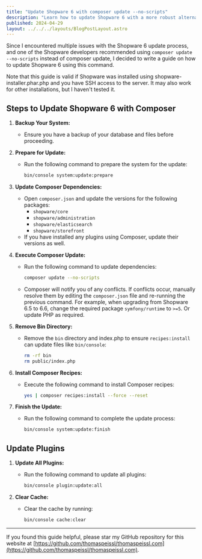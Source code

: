 ```yaml
--- 
title: "Update Shopware 6 with composer update --no-scripts"
description: "Learn how to update Shopware 6 with a more robust alternative composer command. This guide provides step-by-step instructions for a hopefully seamless update process."
published: 2024-04-29
layout: ../../../layouts/BlogPostLayout.astro 
---
```

 
Since I encountered multiple issues with the Shopware 6 update process, and one of the Shopware developers recommended using `composer update --no-scripts` instead of composer update, I decided to write a guide on how to update Shopware 6 using this command.

Note that this guide is valid if Shopware was installed using shopware-installer.phar.php and you have SSH access to the server. It may also work for other installations, but I haven't tested it.

## Steps to Update Shopware 6 with Composer

1. **Backup Your System:**
   - Ensure you have a backup of your database and files before proceeding.

2. **Prepare for Update:**
   - Run the following command to prepare the system for the update:
     ```sh
     bin/console system:update:prepare
     ```

3. **Update Composer Dependencies:**
   - Open `composer.json` and update the versions for the following packages:
     - `shopware/core`
     - `shopware/administration`
     - `shopware/elasticsearch`
     - `shopware/storefront`
   - If you have installed any plugins using Composer, update their versions as well.

4. **Execute Composer Update:**
   - Run the following command to update dependencies:
     ```sh
     composer update --no-scripts
     ```
   - Composer will notify you of any conflicts. If conflicts occur, manually resolve them by editing the `composer.json` file and re-running the previous command. For example, when upgrading from Shopware 6.5 to 6.6, change the required package `symfony/runtime` to `>=5`. Or update PHP as required.

5. **Remove Bin Directory:**
   - Remove the `bin` directory and index.php to ensure `recipes:install` can update files like `bin/console`:
     ```sh
     rm -rf bin
     rm public/index.php
     ```

6. **Install Composer Recipes:**
   - Execute the following command to install Composer recipes:
     ```sh
     yes | composer recipes:install --force --reset
     ```

7. **Finish the Update:**
   - Run the following command to complete the update process:
     ```sh
     bin/console system:update:finish
     ```

## Update Plugins

1. **Update All Plugins:**
   - Run the following command to update all plugins:
     ```sh
     bin/console plugin:update:all
     ```

2. **Clear Cache:**
   - Clear the cache by running:
     ```sh
     bin/console cache:clear
     ```

---

If you found this guide helpful, please star my GitHub repository for this website at [https://github.com/thomaspeissl/thomaspeissl.com](https://github.com/thomaspeissl/thomaspeissl.com).

